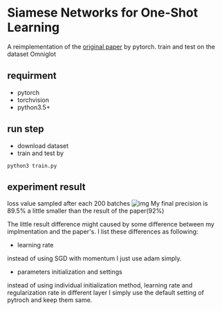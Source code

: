 # Siamese Networks for One-Shot Learning

A reimplementation of the [original paper](https://www.cs.cmu.edu/~rsalakhu/papers/oneshot1.pdf) by pytorch.
train and test on the dataset Omniglot

## requirment
- pytorch
- torchvision
- python3.5+

## run step
- download dataset
- train and test by
```shell
python3 train.py
```

## experiment result
loss value sampled after each 200 batches
![img](https://github.com/fangpin/siamese-network/blob/master/loss.png)
My final precision is 89.5% a little smaller than the result of the paper(92%)

The little result difference might caused by some difference between my implmentation and the paper's. I list these differences as following:

- learning rate

instead of using SGD with momentum I just use adam simply.

- parameters initialization and settings

instead of using individual initialization method, learning rate and regularization rate in different layer I simply use the 
default setting of pytroch and keep them same.
